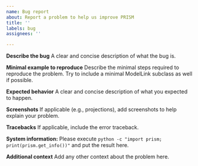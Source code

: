 ```yaml
---
name: Bug report
about: Report a problem to help us improve PRISM
title: ''
labels: bug
assignees: ''

---
```


**Describe the bug**
A clear and concise description of what the bug is.

**Minimal example to reproduce**
Describe the minimal steps required to reproduce the problem.
Try to include a minimal ModelLink subclass as well if possible.

**Expected behavior**
A clear and concise description of what you expected to happen.

**Screenshots**
If applicable (e.g., projections), add screenshots to help explain your problem.

**Tracebacks**
If applicable, include the error traceback.

**System information:**
Please execute `python -c "import prism; print(prism.get_info())"` and put the result here.

**Additional context**
Add any other context about the problem here.
